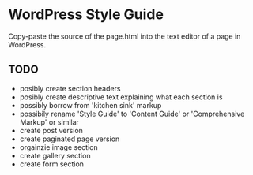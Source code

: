 # WordPress Style Guide

Copy-paste the source of the page.html into the text editor of a page in WordPress.

## TODO
- posibly create section headers
- posibly create descriptive text explaining what each section is
- possibly borrow from 'kitchen sink' markup
- possibily rename 'Style Guide' to 'Content Guide' or 'Comprehensive Markup' or similar
- create post version
- create paginated page version
- orgainzie image section
- create gallery section
- create form section
